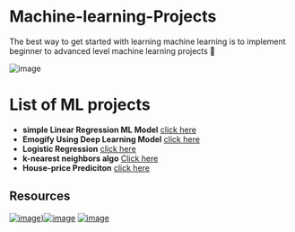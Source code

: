 # Machine-learning-Projects
The best way to get started with learning machine learning is to implement beginner to advanced level machine learning projects 🤖

![image](https://user-images.githubusercontent.com/67835881/116828019-c48ff400-abb9-11eb-9f77-7112d2d1fa56.png)

# List of ML projects 

- **simple Linear Regression ML Model** [click here ](https://github.com/Aj7t/Machine-learning-Projects/tree/main/Blogathon)
- **Emogify Using Deep Learning Model** [click here ](https://github.com/Aj7t/Emogify)
- **Logistic Regression** [click here](https://github.com/Aj7t/Machine-learning-Projects/tree/main/Loan%20Prediction)
- **k-nearest neighbors algo** [Click here](https://github.com/Aj7t/Machine-learning-Projects/tree/main/KNN%20Implementation)
- **House-price Prediciton** [click here](https://github.com/Aj7t/Machine-learning-Projects/tree/main/House-price%20Prediciton)




## Resources 

[![image](https://user-images.githubusercontent.com/67835881/117104060-193d9580-ad99-11eb-9e0c-78fdbe4ff490.png))](https://www.coursera.org/learn/machine-learning)[![image](https://user-images.githubusercontent.com/67835881/117100205-cd86ee00-ad90-11eb-992f-9e7d7e3e558e.png)](https://learn.datacamp.com/) [![image](https://user-images.githubusercontent.com/67835881/117100715-11c6be00-ad92-11eb-82da-16b2a7fe53cf.png)](https://courses.analyticsvidhya.com/)
<br>

